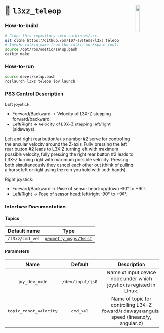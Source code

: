 <a href="https://107-systems.org/"><img align="right" src="https://raw.githubusercontent.com/107-systems/.github/main/logo/107-systems.png" width="15%"></a>
:floppy_disk: `l3xz_teleop`
===========================

### How-to-build
```bash
# Clone this repository into catkin_ws/src.
git clone https://github.com/107-systems/l3xz_teleop
# Invoke catkin_make from the catkin workspace root.
source /opt/ros/noetic/setup.bash
catkin_make
```

### How-to-run
```bash
source devel/setup.bash
roslaunch l3xz_teleop joy.launch
```

### PS3 Control Description
Left joystick:
* Forward/Backward -> Velocity of L3X-Z stepping forward/backward.
* Left/Right -> Velocity of L3X-Z stepping left/right (sideways).

Left and right rear button/axis number #2 serve for controlling the angular velocity around the Z-axis. Fully pressing the left rear button #2 leads to L3X-Z turning left with maximum possible velocity, fully pressing the right rear button #2 leads to L3X-Z turning right with maximum possible velocity. Pressing both simultaneously they cancel each other out (think of pulling a horse left or right using the rein you hold with both hands).

Right joystick:
* Forward/Backward -> Pose of sensor head: up/down -90° to +90°.
* Left/Right -> Pose of sensor head: left/right -90° to +90°.

### Interface Documentation
#### Topics
| Default name | Type |
|:-:|:-:|
| `/l3xz/cmd_vel` | [`geometry_msgs/Twist`](https://docs.ros.org/en/noetic/api/geometry_msgs/html/msg/Twist.html) |

#### Parameters
| Name | Default | Description |
|:-:|:-:|:-:|
| `joy_dev_node` | `/dev/input/js0` | Name of input device node under which joystick is registed in Linux. |
| `topic_robot_velocity` | `cmd_vel` | Name of topic for controlling L3X-Z foward/sideways/angular speed (linear.x/y, angular.z) |
